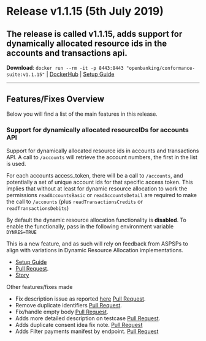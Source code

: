 # Release v1.1.15 (5th July 2019)

The release is called **v1.1.15**, adds support for dynamically allocated resource ids in the accounts and transactions api.
---
**Download**: `docker run --rm -it -p 8443:8443 "openbanking/conformance-suite:v1.1.15"` | [DockerHub](https://hub.docker.com/r/openbanking/conformance-suite) | [Setup Guide](https://bitbucket.org/openbankingteam/conformance-suite/src/develop/docs/setup-guide.md)

---

## Features/Fixes Overview

Below you will find a list of the main features in this release.

### Support for dynamically allocated resourceIDs for accounts API

Support for dynamically allocated resource ids in accounts and transactions API. A call to `/accounts` will retrieve the account numbers, the first in the list is used.

For each accounts access_token, there will be a call to `/accounts`, and potentially a set of unique account ids for that specific access token. This implies that without at least for dynamic resource allocation to work the permissions `readAccountsBasic` or `readAccountsDetail` are required to make the call to `/accounts` (plus `readTransactionsCredits` or `readTransactionsDebits`)

By default the dynamic resource allocation functionality is **disabled**. To enable the functionally, pass in the following environment variable `DYNRES=TRUE`

This is a new feature, and as such will rely on feedback from ASPSPs to align with variations in Dynamic Resource Allocation implementations.

* [Setup Guide](https://github.com/OpenBankingUK/conformance-suite/blob/develop/docs/setup-guide.md)
* [Pull Request](https://bitbucket.org/openbankingteam/conformance-suite/pull-requests/407).
* [Story](https://openbanking.atlassian.net/browse/REFAPP-804)

Other features/fixes made

* Fix description issue as reported [here](https://bitbucket.org/openbankingteam/conformance-suite/issues/50/ob-301-dop-100500-description-setup-and) [Pull Request](https://bitbucket.org/openbankingteam/conformance-suite/pull-requests/406).
* Remove duplicate identifiers [Pull Request](https://bitbucket.org/openbankingteam/conformance-suite/pull-requests/405).
* Fix/handle empty body [Pull Request](https://bitbucket.org/openbankingteam/conformance-suite/pull-requests/402).
* Adds more detailed description on testcase [Pull Request](https://bitbucket.org/openbankingteam/conformance-suite/pull-requests/401).
* Adds duplicate consent idea fix note. [Pull Request](https://bitbucket.org/openbankingteam/conformance-suite/pull-requests/400)
* Adds Filter payments manifest by endpoint. [Pull Request](https://bitbucket.org/openbankingteam/conformance-suite/pull-requests/359#chg-pkg/manifest/script.go)